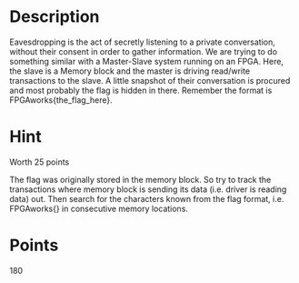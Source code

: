 # Description

Eavesdropping is the act of secretly listening to a private conversation, without their consent in order to gather information. We are trying to do something similar with a Master-Slave system running on an FPGA. Here, the slave is a Memory block and the master is driving read/write transactions to the slave. A little snapshot of their conversation is procured and most probably the flag is hidden in there. Remember the format is FPGAworks{the_flag_here}.
# Hint

Worth 25 points

The flag was originally stored in the memory block. So try to track the transactions where memory block is sending its data (i.e. driver is reading data) out. Then search for the characters known from the flag format, i.e. FPGAworks{} in consecutive memory locations. 
# Points

180
